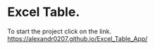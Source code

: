 # Excel Table.


To start the project click on the link. https://alexandr0207.github.io/Excel_Table_App/
